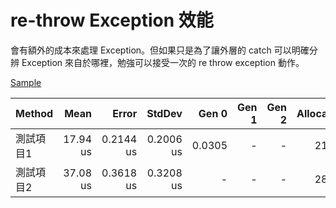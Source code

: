 # re-throw Exception 效能

會有額外的成本來處理 Exception。但如果只是為了讓外層的 catch 可以明確分辨 Exception 來自於哪裡，勉強可以接受一次的 re throw exception 動作。

[Sample](https://github.com/ragnakuei/ReThrowExceptionPerformance)

| Method |     Mean |     Error |    StdDev |  Gen 0 | Gen 1 | Gen 2 | Allocated |
|------- |---------:|----------:|----------:|-------:|------:|------:|----------:|
|  測試項目1 | 17.94 us | 0.2144 us | 0.2006 us | 0.0305 |     - |     - |     216 B |
|  測試項目2 | 37.08 us | 0.3618 us | 0.3208 us |      - |     - |     - |     288 B |
